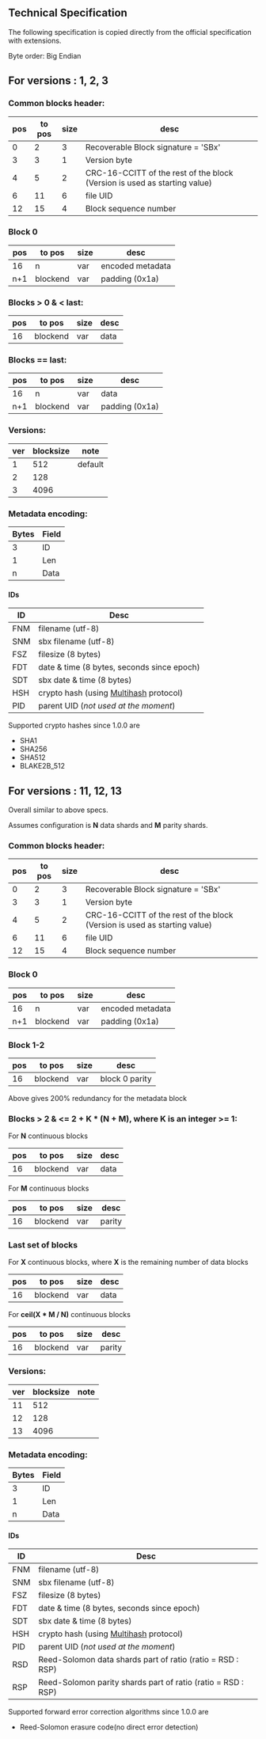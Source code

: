 ## Technical Specification
The following specification is copied directly from the official specification with extensions.

Byte order: Big Endian
## For versions : 1, 2, 3
### Common blocks header:

| pos | to pos | size | desc                                |
|---- | ---    | ---- | ----------------------------------- |
|  0  |      2 |   3  | Recoverable Block signature = 'SBx' |
|  3  |      3 |   1  | Version byte |
|  4  |      5 |   2  | CRC-16-CCITT of the rest of the block (Version is used as starting value) |
|  6  |     11 |   6  | file UID                            |
| 12  |     15 |   4  | Block sequence number               |

### Block 0

| pos | to pos   | size | desc             |
|---- | -------- | ---- | ---------------- |
| 16  | n        | var  | encoded metadata |
|  n+1| blockend | var  | padding (0x1a)   |

### Blocks > 0 & < last:

| pos | to pos   | size | desc             |
|---- | -------- | ---- | ---------------- |
| 16  | blockend | var  | data             |

### Blocks == last:

| pos | to pos   | size | desc             |
|---- | -------- | ---- | ---------------- |
| 16  | n        | var  | data             |
| n+1 | blockend | var  | padding (0x1a)   |

### Versions:

| ver | blocksize | note    |
|---- | --------- | ------- |
|  1  | 512       | default |
|  2  | 128       |         |
|  3  | 4096      |         |

### Metadata encoding:

| Bytes | Field | 
| ----- | ----- |
|    3  | ID    |
|    1  | Len   |
|    n  | Data  |

#### IDs

| ID | Desc |
| --- | --- |
| FNM | filename (utf-8) |
| SNM | sbx filename (utf-8) |
| FSZ | filesize (8 bytes) |
| FDT | date & time (8 bytes, seconds since epoch) |
| SDT | sbx date & time (8 bytes) |
| HSH | crypto hash (using [Multihash](http://multiformats.io) protocol) |
| PID | parent UID (*not used at the moment*)|

Supported crypto hashes since 1.0.0 are
  - SHA1
  - SHA256
  - SHA512
  - BLAKE2B\_512

## For versions : 11, 12, 13
Overall similar to above specs.

Assumes configuration is **N** data shards and **M** parity shards.

### Common blocks header:

| pos | to pos | size | desc                                |
|---- | ---    | ---- | ----------------------------------- |
|  0  |      2 |   3  | Recoverable Block signature = 'SBx' |
|  3  |      3 |   1  | Version byte |
|  4  |      5 |   2  | CRC-16-CCITT of the rest of the block (Version is used as starting value) |
|  6  |     11 |   6  | file UID                            |
| 12  |     15 |   4  | Block sequence number               |

### Block 0

| pos | to pos   | size | desc             |
|---- | -------- | ---- | ---------------- |
| 16  | n        | var  | encoded metadata |
|  n+1| blockend | var  | padding (0x1a)   |

### Block 1-2

| pos | to pos   | size | desc             |
|---- | -------- | ---- | ---------------- |
| 16  | blockend | var  | block 0 parity   |

Above gives 200% redundancy for the metadata block

### Blocks > 2 & <= 2 + K * (N + M), where K is an integer >= 1:

For **N** continuous blocks

| pos | to pos   | size | desc             |
|---- | -------- | ---- | ---------------- |
| 16  | blockend | var  | data             |

For **M** continuous blocks

| pos | to pos   | size | desc             |
|---- | -------- | ---- | ---------------- |
| 16  | blockend | var  | parity           |

### Last set of blocks

For **X** continuous blocks, where **X** is the remaining number of data blocks

| pos | to pos   | size | desc             |
|---- | -------- | ---- | ---------------- |
| 16  | blockend | var  | data             |

For **ceil(X * M / N)** continuous blocks

| pos | to pos   | size | desc             |
|---- | -------- | ---- | ---------------- |
| 16  | blockend | var  | parity           |

### Versions:

| ver | blocksize | note    |
|---- | --------- | ------- |
| 11  | 512       |         |
| 12  | 128       |         |
| 13  | 4096      |         |

### Metadata encoding:

| Bytes | Field | 
| ----- | ----- |
|    3  | ID    |
|    1  | Len   |
|    n  | Data  |

#### IDs

| ID | Desc |
| --- | --- |
| FNM | filename (utf-8) |
| SNM | sbx filename (utf-8) |
| FSZ | filesize (8 bytes) |
| FDT | date & time (8 bytes, seconds since epoch) |
| SDT | sbx date & time (8 bytes) |
| HSH | crypto hash (using [Multihash](http://multiformats.io) protocol) |
| PID | parent UID (*not used at the moment*)|
| RSD | Reed-Solomon data shards part of ratio (ratio = RSD : RSP) |
| RSP | Reed-Solomon parity shards part of ratio (ratio = RSD : RSP) |

Supported forward error correction algorithms since 1.0.0 are
  - Reed-Solomon erasure code(no direct error detection)
